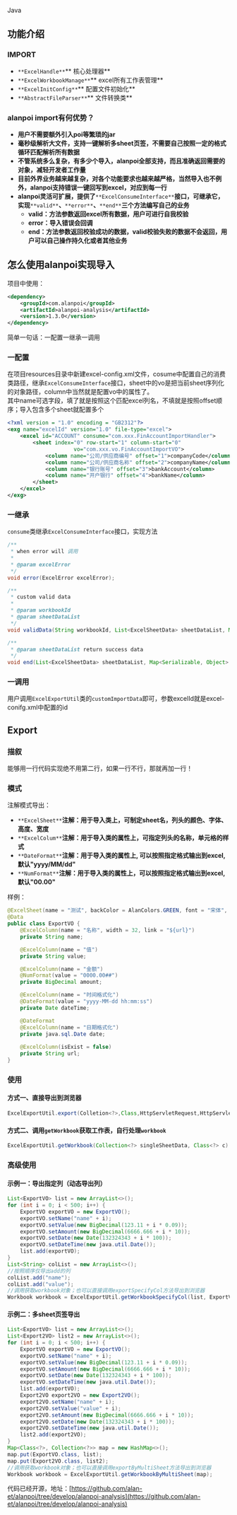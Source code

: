 Java
<a name="Jrvyq"></a>
## 功能介绍
<a name="mevEW"></a>
### IMPORT

- `**ExcelHandle**`** 核心处理器**
- `**ExcelWorkbookManage**`** excel所有工作表管理**
- `**ExcelInitConfig**`** 配置文件初始化**
- `**AbstractFileParser**`** 文件转换类**
<a name="WdbSy"></a>
### alanpoi import有何优势？

- **用户不需要额外引入poi等繁琐的jar**
- **毫秒级解析大文件，支持一键解析多sheet页签，不需要自己按照一定的格式循环匹配解析所有数据**
- **不管系统多么复杂，有多少个导入，alanpoi全部支持，而且准确返回需要的对象，减轻开发者工作量**
- **目前外界业务越来越复杂，对各个功能要求也越来越严格，当然导入也不例外，alanpoi支持错误一键回写到excel，对应到每一行**
- **alanpoi灵活可扩展，提供了**`**ExcelConsumeInterface**`**接口，可继承它，实现**`**valid**`**、**`**error**`**、**`**end**`**三个方法编写自己的业务**
   - **valid：方法参数返回excel所有数据，用户可进行自我校验**
   - **error：导入错误会回调**
   - **end：方法参数返回校验成功的数据，valid校验失败的数据不会返回，用户可以自己操作持久化或者其他业务**
<a name="D7RPG"></a>
## 怎么使用alanpoi实现导入
项目中使用：
```xml
<dependency>
    <groupId>com.alanpoi</groupId>
    <artifactId>alanpoi-analysis</artifactId>
    <version>1.3.0</version>
</dependency>
```
简单一句话：一配置一继承一调用
<a name="cRxQq"></a>
### 一配置
在项目resources目录中新建excel-config.xml文件，cosume中配置自己的消费类路径，继承`ExcelConsumeInterface`接口，sheet中的vo是把当前sheet序列化的对象路径，column中当然就是配置vo中的属性了。<br />其中name可选字段，填了就是按照这个匹配excel列名，不填就是按照offset顺序；导入包含多个sheet就配置多个
```xml
<?xml version = "1.0" encoding = "GB2312"?>
<exg name="excelId" version="1.0" file-type="excel">
	<excel id="ACCOUNT" consume="com.xxx.FinAccountImportHandler">
		<sheet index="0" row-start="1" column-start="0"
					 vo="com.xxx.vo.FinAccountImportVO">
			<column name="公司/供应商编号" offset="1">companyCode</column>
			<column name="公司/供应商名称" offset="2">companyName</column>
			<column name="银行账号" offset="3">bankAccount</column>
			<column name="开户银行" offset="4">bankName</column>
		</sheet>
	</excel>
</exg>
```
<a name="tzQYs"></a>
### 一继承
`consume`类继承`ExcelConsumeInterface`接口，实现方法
```java
/**
 * when error will 调用
 *
 * @param excelError
 */
void error(ExcelError excelError);

/**
 * custom valid data
 *
 * @param workbookId
 * @param sheetDataList
 */
void validData(String workbookId, List<ExcelSheetData> sheetDataList, Map<Serializable, Object> excelParam);

/**
 * @param sheetDataList return success data
 */
void end(List<ExcelSheetData> sheetDataList, Map<Serializable, Object> excelParam);
```
<a name="EXb4v"></a>
### 一调用
用户调用`ExcelExportUtil`类的`customImportData`即可，参数excelId就是excel-conifg.xml中配置的id
<a name="cAaRZ"></a>
## Export
<a name="NHmZ5"></a>
### 描叙
能够用一行代码实现绝不用第二行，如果一行不行，那就再加一行！
<a name="jeZuS"></a>
### 模式
注解模式导出：

- `**ExcelSheet**`**注解：用于导入类上，可制定sheet名，列头的颜色、字体、高度、宽度**
- `**ExcelColum**`**注解：用于导入类的属性上，可指定列头的名称，单元格的样式**
- `**DateFormat**`**注解：用于导入类的属性上, 可以按照指定格式输出到excel,默认"yyyy/MM/dd"**
- `**NumFormat**`**注解：用于导入类的属性上，可以按照指定格式输出到excel,默认"00.00"**

样例：
```java
@ExcelSheet(name = "测试", backColor = AlanColors.GREEN, font = "宋体", fontSize = 25)
@Data
public class ExportVO {
    @ExcelColumn(name = "名称", width = 32, link = "${url}")
    private String name;

    @ExcelColumn(name = "值")
    private String value;

    @ExcelColumn(name = "金额")
    @NumFormat(value = "0000.00##")
    private BigDecimal amount;

    @ExcelColumn(name = "时间格式化")
    @DateFormat(value = "yyyy-MM-dd hh:mm:ss")
    private Date dateTime;

    @DateFormat
    @ExcelColumn(name = "日期格式化")
    private java.sql.Date date;
    
    @ExcelColumn(isExist = false)
    private String url;
}
```
<a name="GyKhs"></a>
### 使用
<a name="S8u50"></a>
#### 方式一、直接导出到浏览器
```java
ExcelExportUtil.export(Colletion<?>,Class,HttpServletRequest,HttpServletResponse,fileName);
```
<a name="aQnic"></a>
#### 方式二、调用`getWorkbook`获取工作表，自行处理`workbook`
```java
ExcelExportUtil.getWorkbook(Collection<?> singleSheetData, Class<?> c)
```
<a name="iNJHX"></a>
### 高级使用
<a name="pKj9T"></a>
#### 示例一：导出指定列（动态导出列）
```java
List<ExportVO> list = new ArrayList<>();
for (int i = 0; i < 500; i++) {
    ExportVO exportVO = new ExportVO();
    exportVO.setName("name" + i);
    exportVO.setValue(new BigDecimal(123.11 + i * 0.09));
    exportVO.setAmount(new BigDecimal(6666.666 + i * 10));
    exportVO.setDate(new Date(132324343 + i * 100));
    exportVO.setDateTime(new java.util.Date());
    list.add(exportVO);
}
List<String> colList = new ArrayList<>();
//按照顺序仅导出add的列
colList.add("name");
colList.add("value");
//调用获取workbook对象；也可以直接调用exportSpecifyCol方法导出到浏览器
Workbook workbook = ExcelExportUtil.getWorkbookSpecifyCol(list, ExportVO.class, colList);
```
<a name="gm4J6"></a>
#### 示例二：多sheet页签导出
```java
List<ExportVO> list = new ArrayList<>();
List<Export2VO> list2 = new ArrayList<>();
for (int i = 0; i < 500; i++) {
	ExportVO exportVO = new ExportVO();
	exportVO.setName("name" + i);
	exportVO.setValue(new BigDecimal(123.11 + i * 0.09));
	exportVO.setAmount(new BigDecimal(6666.666 + i * 10));
	exportVO.setDate(new Date(132324343 + i * 100));
	exportVO.setDateTime(new java.util.Date());
	list.add(exportVO);
	Export2VO export2VO = new Export2VO();
	export2VO.setName("name" + i);
	export2VO.setValue("value" + i);
	export2VO.setAmount(new BigDecimal(6666.666 + i * 10));
	export2VO.setDate(new Date(132324343 + i * 100));
	export2VO.setDateTime(new java.util.Date());
	list2.add(export2VO);
}
Map<Class<?>, Collection<?>> map = new HashMap<>();
map.put(ExportVO.class, list);
map.put(Export2VO.class, list2);
//调用获取workbook对象；也可以直接调用exportByMultiSheet方法导出到浏览器
Workbook workbook = ExcelExportUtil.getWorkbookByMultiSheet(map);
```
代码已经开源，地址：[https://github.com/alan-et/alanpoi/tree/develop/alanpoi-analysis](https://github.com/alan-et/alanpoi/tree/develop/alanpoi-analysis)

